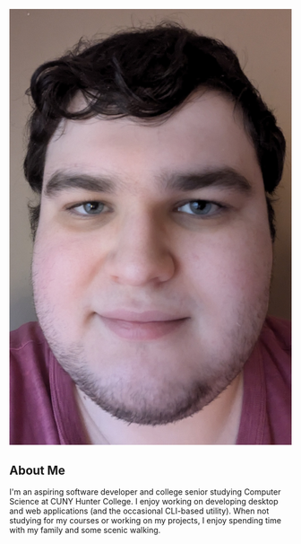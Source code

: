 ![A profile picture of myself](/assets/images/pic_of_me.jpg)

## About Me
I'm an aspiring software developer and college senior studying Computer Science at CUNY Hunter College. I enjoy working on developing desktop and web applications (and the occasional CLI-based utility). When not studying for my courses or working on my projects, I enjoy spending time with my family and some scenic walking.
